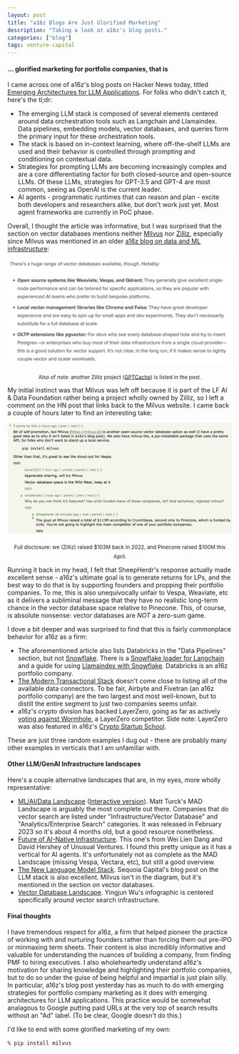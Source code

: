 ```yaml
---
layout: post
title: "a16z Blogs Are Just Glorified Marketing"
description: "Taking a look at a16z's blog posts."
categories: ["blog"]
tags: venture-capital
---
```



#### ... glorified marketing for portfolio companies, that is

I came across one of a16z's blog posts on Hacker News today, titled [Emerging Architectures for LLM Applications](https://a16z.com/2023/06/20/emerging-architectures-for-llm-applications). For folks who didn't catch it, here's the tl;dr:

- The emerging LLM stack is composed of several elements centered around data orchestration tools such as Langchain and Llamaindex. Data pipelines, embedding models, vector databases, and queries form the primary input for these orchestration tools.
- The stack is based on in-context learning, where off-the-shelf LLMs are used and their behavior is controlled through prompting and conditioning on contextual data.
- Strategies for prompting LLMs are becoming increasingly complex and are a core differentiating factor for both closed-source and open-source LLMs. Of these LLMs, strategies for GPT-3.5 and GPT-4 are most common, seeing as OpenAI is the current leader.
- AI agents - programmatic runtimes that can reason and plan - excite both developers and researchers alike, but don't work just yet. Most agent frameworks are currently in PoC phase.

Overall, I thought the article was informative, but I was surprised that the section on vector databases mentions neither [Milvus](https://milvus.io) nor [Zilliz](https://zilliz.com), especially since Milvus was mentioned in an older [a16z blog on data and ML infrastructure](https://a16z.com/2020/10/15/emerging-architectures-for-modern-data-infrastructure/):

<div align="center">
  <img src="/img/emerging-architectures-vector-databases.jpg">
</div>
<p style="text-align:center"><sub>Also of note: another Zilliz project (<a href="https://github.com/zilliztech/GPTCache">GPTCache</a>) is listed in the post.</sub></p>

My initial instinct was that Milvus was left off because it is part of the LF AI & Data Foundation rather being a project wholly owned by Zilliz, so I left a comment on the HN post that links back to the Milvus website. I came back a couple of hours later to find an interesting take:

<div align="center">
  <img src="/img/emerging-architectures-comment.jpg">
</div>
<p style="text-align:center"><sub>Full disclosure: we (Zilliz) raised $103M back in 2022, and Pinecone raised $100M this April.</sub></p>

Running it back in my head, I felt that SheepHerdr's response actually made excellent sense - a16z's ultimate goal is to generate returns for LPs, and the best way to do that is by supporting founders and propping their portfolio companies. To me, this is also unequivocally unfair to Vespa, Weaviate, etc as it delivers a subliminal message that they have no realistic long-term chance in the vector database space relative to Pinecone. This, of course, is absolute nonsense: vector databases are _NOT_ a zero-sum game.

I dove a bit deeper and was surprised to find that this is fairly commonplace behavior for a16z as a firm:

- The aforementioned article also lists Databricks in the "Data Pipelines" section, but not [Snowflake](https://www.snowflake.com/blog/building-data-centric-platform-ai-llm/). There is a [Snowflake loader for Langchain](https://github.com/hwchase17/langchain/blob/master/langchain/document_loaders/snowflake_loader.py) and a guide for using [Llamaindex with Snowflake](https://github.com/jerryjliu/llama_index/blob/main/docs/guides/tutorials/sql_guide.md). Databricks is an a16z portfolio company.
- [The Modern Transactional Stack](https://a16z.com/2023/04/14/the-modern-transactional-stack/) doesn't come close to listing all of the available data connectors. To be fair, Airbyte and Fivetran (an a16z portfolio company) are the two largest and most well-known, but to distill the entire segment to just two companies seems unfair.
- a16z's crypto division has backed LayerZero, going as far as actively [voting against Wormhole](https://www.dlnews.com/articles/defi/uniswap-taps-wormhole-for-bridge-to-bnb-in-defeat-for-a16z/), a LayerZero competitor. Side note: LayerZero was also featured in a16z's [Crypto Startup School](https://a16zcrypto.com/posts/announcement/crypto-startup-school-2023-recap-resources/).

These are just three random examples I dug out - there are probably many other examples in verticals that I am unfamiliar with.

#### Other LLM/GenAI Infrastructure landscapes

Here's a couple alternative landscapes that are, in my eyes, more wholly representative:
- [ML/AI/Data Landscape](https://mattturck.com/mad2023) ([Interactive version](https://mad.firstmark.com/)). Matt Turck's MAD Landscape is arguably the most complete out there. Companies that do vector search are listed under "Infrastructure/Vector Database" and "Analytics/Enterprise Search" categories. It was released in February 2023 so it's about 4 months old, but a good resource nonetheless.
- [Future of AI-Native Infrastructure](https://www.unusual.vc/post/ai-native-infrastructure-will-be-open). This one's from Wei Lien Dang and David Hershey of Unusual Ventures. I found this pretty unique as it has a vertical for AI agents. It's unfortunately not as complete as the MAD Landscape (missing Vespa, Vectara, etc), but still a good overview.
- [The New Language Model Stack](https://www.sequoiacap.com/article/llm-stack-perspective/). Sequoia Capital's blog post on the LLM stack is also excellent. Milvus isn't in the diagram, but it's mentioned in the section on vector databases.
- [Vector Database Landscape](https://twitter.com/YingjunWu/status/1667232357953466369/). Yingjun Wu's infographic is centered specifically around vector search infrastructure.

#### Final thoughts

I have tremendous respect for a16z, a firm that helped pioneer the practice of working with and nurturing founders rather than forcing them out pre-IPO or minmaxing term sheets. Their content is also incredibly informative and valuable for understanding the nuances of building a company, from finding PMF to hiring executives. I also wholeheartedly understand a16z's motivation for sharing knowledge and highlighting their portfolio companies, but to do so under the guise of being helpful and impartial is just plain silly. In particular, a16z's blog post yesterday has as much to do with emerging strategies for portfolio company marketing as it does with emerging architectures for LLM applications. This practice would be somewhat analagous to Google putting paid URLs at the very top of search results without an "Ad" label. (To be clear, Google doesn't do this.)

I'd like to end with some glorified marketing of my own:

```shell
% pip install milvus
```
